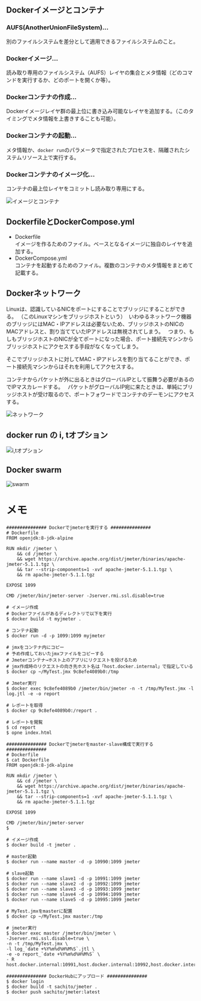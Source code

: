 ## Dockerイメージとコンテナ

### AUFS(AnotherUnionFileSystem)... 
別のファイルシステムを差分として適用できるファイルシステムのこと。  

### Dockerイメージ... 
読み取り専用のファイルシステム（AUFS）レイヤの集合とメタ情報（どのコマンドを実行するか、どのポートを開くか等）。  

### Dockerコンテナの作成... 
Dockerイメージレイヤ群の最上位に書き込み可能なレイヤを追加する。（このタイミングでメタ情報を上書きすることも可能）。  

### Dockerコンテナの起動... 
メタ情報か、`docker run`のパラメータで指定されたプロセスを、隔離されたシステムリソース上で実行する。  

### Dockerコンテナのイメージ化... 
コンテナの最上位レイヤをコミットし読み取り専用にする。


![イメージとコンテナ](/picture/Docker.png "イメージとコンテナ")
  
## DockerfileとDockerCompose.yml
- Dockerfile  
イメージを作るためのファイル。ベースとなるイメージに独自のレイヤを追加する。  
- DockerCompose.yml  
コンテナを起動するためのファイル。複数のコンテナのメタ情報をまとめて記載する。  

## Dockerネットワーク

Linuxは、認識しているNICをポートにすることでブリッジにすることができる。 （このLinuxマシンをブリッジホストという） 
いわゆるネットワーク機器のブリッジにはMAC・IPアドレスは必要ないため、ブリッジホストのNICのMACアドレスと、割り当てていたIPアドレスは無視されてしまう。  
つまり、もしもブリッジホストのNICが全てポートになった場合、ポート接続先マシンからブリッジホストにアクセスする手段がなくなってしまう。  
  
そこでブリッジホストに対してMAC・IPアドレスを割り当てることができ、ポート接続先マシンからはそれを利用してアクセスする。  
  
コンテナからパケットが外に出るときはグローバルIPとして振舞う必要があるのでIPマスカレードする。  
パケットがグローバルIP宛に来たときは、単純にブリッジホストが受け取るので、ポートフォワードでコンテナのデーモンにアクセスする。  


![ネットワーク](/picture/Docker2.png "ネットワーク")


## docker run の i, tオプション

![i,tオプション](/picture/Docker3.png "i,tオプション")


## Docker swarm

![swarm](/picture/Docker4.png "swarm")


# メモ
```
############### Dockerでjmeterを実行する ###############
# Dockerfile
FROM openjdk:8-jdk-alpine

RUN mkdir /jmeter \
    && cd /jmeter \
    && wget https://archive.apache.org/dist/jmeter/binaries/apache-jmeter-5.1.1.tgz \
    && tar --strip-components=1 -xvf apache-jmeter-5.1.1.tgz \
    && rm apache-jmeter-5.1.1.tgz

EXPOSE 1099

CMD /jmeter/bin/jmeter-server -Jserver.rmi.ssl.disable=true

# イメージ作成
# Dockerファイルがあるディレクトリで以下を実行
$ docker build -t myjmeter .

# コンテナ起動
$ docker run -d -p 1099:1099 myjmeter

# jmxをコンテナ内にコピー
# 予め作成しておいたjmxファイルをコピーする
# Jmeterコンテナ→ホスト上のアプリにリクエストを投げるため
# jmx作成時のリクエストの向き先ホスト名は「host.docker.internal」で指定している
$ docker cp ~/MyTest.jmx 9c8efe4089b0:/tmp

# Jmeter実行
$ docker exec 9c8efe4089b0 /jmeter/bin/jmeter -n -t /tmp/MyTest.jmx -l log.jtl -e -o report

# レポートを取得
$ docker cp 9c8efe4089b0:/report .

# レポートを閲覧
$ cd report
$ opne index.html
```
```
############### Dockerでjmeterをmaster-slave構成で実行する ###############
# Dockerfile
$ cat Dockerfile 
FROM openjdk:8-jdk-alpine

RUN mkdir /jmeter \
    && cd /jmeter \
    && wget https://archive.apache.org/dist/jmeter/binaries/apache-jmeter-5.1.1.tgz \
    && tar --strip-components=1 -xvf apache-jmeter-5.1.1.tgz \
    && rm apache-jmeter-5.1.1.tgz

EXPOSE 1099

CMD /jmeter/bin/jmeter-server
$

# イメージ作成
$ docker build -t jmeter .

# master起動
$ docker run --name master -d -p 10990:1099 jmeter

# slave起動
$ docker run --name slave1 -d -p 10991:1099 jmeter
$ docker run --name slave2 -d -p 10992:1099 jmeter
$ docker run --name slave3 -d -p 10993:1099 jmeter
$ docker run --name slave4 -d -p 10994:1099 jmeter
$ docker run --name slave5 -d -p 10995:1099 jmeter

# MyTest.jmxをmasterに配置
$ docker cp ~/MyTest.jmx master:/tmp

# jmeter実行
$ docker exec master /jmeter/bin/jmeter \
-Jserver.rmi.ssl.disable=true \
-n -t /tmp/MyTest.jmx \
-l log_`date +%Y%m%d%H%M%S`.jtl \
-e -o report_`date +%Y%m%d%H%M%S` \
- R  host.docker.internal:10991,host.docker.internal:10992,host.docker.internal:10993,host.docker.internal:10994,host.docker.internal:10995
```
```
############### DockerHubにアップロード ###############
$ docker login
$ docker build -t sachito/jmeter .
$ docker push sachito/jmeter:latest
```
